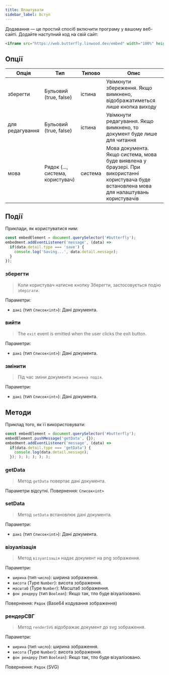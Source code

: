 ```yaml
---
title: Влаштувати
sidebar_label: Вступ
---
```


Додавання — це простий спосіб включити програму у вашому веб-сайті. Додайте наступний код на свій сайт:

```html
<iframe src="https://web.butterfly.linwood.dev/embed" width="100%" height="500px" allowtransparency="true"></iframe>
```

## Опції

| Опція           | Тип                              | Типово  | Опис                                                                                                                                         |
| --------------- | -------------------------------- | ------- | -------------------------------------------------------------------------------------------------------------------------------------------- |
| зберегти        | Бульовий (true, false)           | істина  | Увімкнути збереження. Якщо вимкнено, відображатиметься лише кнопка виходу                                                                    |
| для редагування | Бульовий (true, false)           | істина  | Увімкнути редагування. Якщо вимкнено, то документ буде лише для читання                                                                      |
| мова            | Рядок (..., система, користувач) | система | Мова документа. Якщо система, мова буде виявлена у браузері. При використанні користувача буде встановлена мова для налаштувань користувачів |

## Події

Приклади, як користуватися ним:

```javascript
const embedElement = document.querySelector('#butterfly');
embedment.addEventListener('message', (data) =>
  if(data.detail.type === 'save') {
    console.log('Saving...', data.detail.message);
  }
});
```

### зберегти

> Коли користувач натисне кнопку Зберегти, застосовується подію `зберігати`.

Параметри:

* `дані` (тип `Список<int>`): Дані документа.

### вийти

> The `exit` event is emitted when the user clicks the exit button.

Параметри:

* `дані` (тип `Список<int>`): Дані документа.

### змінити

> Під час зміни документа `змінена подія`.

Параметри:

* `дані` (тип `Список<int>`): Дані документа.

## Методи

Приклад того, як її використовувати:

```javascript
const embedElement = document.querySelector('#butterfly');
embedElement.pushMessage('getData', {});
embedment.addEventListener('message', (data) =>
  if(data.detail.type === 'getData') {
    console.log(data.detail.message);
  }); ); ); ); ); );
```

### getData

> Метод `getData` повертає дані документа.

Параметри відсутні. Повернення: `Список<int>`

### setData

> Метод `setData` встановлює дані документа.

Параметри:

* `дані` (тип `Список<int>`): Дані документа.

### візуалізація

> Метод `візуалізація` надає документ на png зображення.

Параметри:

* `ширина` (тип `число`): ширина зображення.
* `висота` (Type `Number`): висота зображення.
* `масштаб` (Type `Number`): Масштаб зображення.
* `фон рендеру` (тип `Boolean`): Якщо так, тло буде візуалізовано.

Повернення: `Рядок` (Base64 кодування зображення)

### рендерСВГ

> Метод `renderSVG` відображає документ до svg зображення.

Параметри:

* `ширина` (тип `число`): ширина зображення.
* `висота` (Type `Number`): висота зображення.
* `фон рендеру` (тип `Boolean`): Якщо так, тло буде візуалізовано.

Повернення: `Рядок` (SVG)
